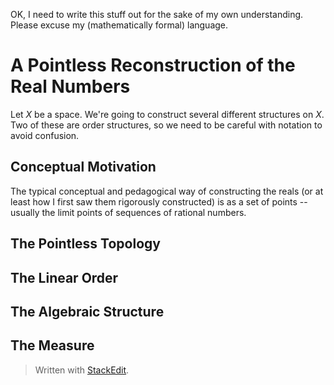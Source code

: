 OK, I need to write this stuff out for the sake of my own understanding. Please excuse my (mathematically formal) language. 

# A Pointless Reconstruction of the Real Numbers
Let $X$ be a space. We're going to construct several different structures on $X$. Two of these are order structures, so we need to be careful with notation to avoid confusion.

## Conceptual Motivation
The typical conceptual and pedagogical way of constructing the reals (or at least how I first saw them rigorously constructed) is as a set of points -- usually the limit points of sequences of rational numbers.

## The Pointless Topology

## The Linear Order

## The Algebraic Structure

## The Measure


> Written with [StackEdit](https://stackedit.io/).
<!--stackedit_data:
eyJoaXN0b3J5IjpbLTExNDE3ODA1NTEsMTcwMjE0NjU3MF19
-->